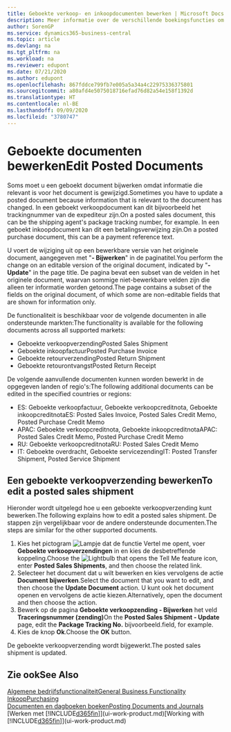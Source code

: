 ```yaml
---
title: Geboekte verkoop- en inkoopdocumenten bewerken | Microsoft Docs
description: Meer informatie over de verschillende boekingsfuncties om inkoopdocumenten te boeken en hoe u geboekte documenten kunt bijwerken.
author: SorenGP
ms.service: dynamics365-business-central
ms.topic: article
ms.devlang: na
ms.tgt_pltfrm: na
ms.workload: na
ms.reviewer: edupont
ms.date: 07/21/2020
ms.author: edupont
ms.openlocfilehash: 867fddce799fb7e005a5a34a4c22975336375801
ms.sourcegitcommit: a80afd4e5075018716efad76d82a54e158f1392d
ms.translationtype: HT
ms.contentlocale: nl-BE
ms.lasthandoff: 09/09/2020
ms.locfileid: "3780747"
---
```

# <a name="edit-posted-documents"></a><span data-ttu-id="fdc9b-103">Geboekte documenten bewerken</span><span class="sxs-lookup"><span data-stu-id="fdc9b-103">Edit Posted Documents</span></span>

<span data-ttu-id="fdc9b-104">Soms moet u een geboekt document bijwerken omdat informatie die relevant is voor het document is gewijzigd.</span><span class="sxs-lookup"><span data-stu-id="fdc9b-104">Sometimes you have to update a posted document because information that is relevant to the document has changed.</span></span> <span data-ttu-id="fdc9b-105">In een geboekt verkoopdocument kan dit bijvoorbeeld het trackingnummer van de expediteur zijn.</span><span class="sxs-lookup"><span data-stu-id="fdc9b-105">On a posted sales document, this can be the shipping agent's package tracking number, for example.</span></span> <span data-ttu-id="fdc9b-106">In een geboekt inkoopdocument kan dit een betalingsverwijzing zijn.</span><span class="sxs-lookup"><span data-stu-id="fdc9b-106">On a posted purchase document, this can be a payment reference text.</span></span>

<span data-ttu-id="fdc9b-107">U voert de wijziging uit op een bewerkbare versie van het originele document, aangegeven met "**- Bijwerken**" in de paginatitel.</span><span class="sxs-lookup"><span data-stu-id="fdc9b-107">You perform the change on an editable version of the original document, indicated by "**- Update**" in the page title.</span></span> <span data-ttu-id="fdc9b-108">De pagina bevat een subset van de velden in het originele document, waarvan sommige niet-bewerkbare velden zijn die alleen ter informatie worden getoond.</span><span class="sxs-lookup"><span data-stu-id="fdc9b-108">The page contains a subset of the fields on the original document, of which some are non-editable fields that are shown for information only.</span></span>

<span data-ttu-id="fdc9b-109">De functionaliteit is beschikbaar voor de volgende documenten in alle ondersteunde markten:</span><span class="sxs-lookup"><span data-stu-id="fdc9b-109">The functionality is available for the following documents across all supported markets:</span></span>

- <span data-ttu-id="fdc9b-110">Geboekte verkoopverzending</span><span class="sxs-lookup"><span data-stu-id="fdc9b-110">Posted Sales Shipment</span></span>
- <span data-ttu-id="fdc9b-111">Geboekte inkoopfactuur</span><span class="sxs-lookup"><span data-stu-id="fdc9b-111">Posted Purchase Invoice</span></span>
- <span data-ttu-id="fdc9b-112">Geboekte retourverzending</span><span class="sxs-lookup"><span data-stu-id="fdc9b-112">Posted Return Shipment</span></span>
- <span data-ttu-id="fdc9b-113">Geboekte retourontvangst</span><span class="sxs-lookup"><span data-stu-id="fdc9b-113">Posted Return Receipt</span></span>

<span data-ttu-id="fdc9b-114">De volgende aanvullende documenten kunnen worden bewerkt in de opgegeven landen of regio's:</span><span class="sxs-lookup"><span data-stu-id="fdc9b-114">The following additional documents can be edited in the specified countries or regions:</span></span>

- <span data-ttu-id="fdc9b-115">ES: Geboekte verkoopfactuur, Geboekte verkoopcreditnota, Geboekte inkoopcreditnota</span><span class="sxs-lookup"><span data-stu-id="fdc9b-115">ES: Posted Sales Invoice, Posted Sales Credit Memo, Posted Purchase Credit Memo</span></span>
- <span data-ttu-id="fdc9b-116">APAC: Geboekte verkoopcreditnota, Geboekte inkoopcreditnota</span><span class="sxs-lookup"><span data-stu-id="fdc9b-116">APAC: Posted Sales Credit Memo, Posted Purchase Credit Memo</span></span>
- <span data-ttu-id="fdc9b-117">RU: Geboekte verkoopcreditnota</span><span class="sxs-lookup"><span data-stu-id="fdc9b-117">RU: Posted Sales Credit Memo</span></span>
- <span data-ttu-id="fdc9b-118">IT: Geboekte overdracht, Geboekte servicezending</span><span class="sxs-lookup"><span data-stu-id="fdc9b-118">IT: Posted Transfer Shipment, Posted Service Shipment</span></span>

## <a name="to-edit-a-posted-sales-shipment"></a><span data-ttu-id="fdc9b-119">Een geboekte verkoopverzending bewerken</span><span class="sxs-lookup"><span data-stu-id="fdc9b-119">To edit a posted sales shipment</span></span>

<span data-ttu-id="fdc9b-120">Hieronder wordt uitgelegd hoe u een geboekte verkoopverzending kunt bewerken.</span><span class="sxs-lookup"><span data-stu-id="fdc9b-120">The following explains how to edit a posted sales shipment.</span></span> <span data-ttu-id="fdc9b-121">De stappen zijn vergelijkbaar voor de andere ondersteunde documenten.</span><span class="sxs-lookup"><span data-stu-id="fdc9b-121">The steps are similar for the other supported documents.</span></span>

1. <span data-ttu-id="fdc9b-122">Kies het pictogram ![Lampje dat de functie Vertel me opent](media/ui-search/search_small.png "Vertel me wat u wilt doen"), voer **Geboekte verkoopverzendingen** in en kies de desbetreffende koppeling.</span><span class="sxs-lookup"><span data-stu-id="fdc9b-122">Choose the ![Lightbulb that opens the Tell Me feature](media/ui-search/search_small.png "Tell me what you want to do") icon, enter **Posted Sales Shipments**, and then choose the related link.</span></span>
2. <span data-ttu-id="fdc9b-123">Selecteer het document dat u wilt bewerken en kies vervolgens de actie **Document bijwerken**.</span><span class="sxs-lookup"><span data-stu-id="fdc9b-123">Select the document that you want to edit, and then choose the **Update Document** action.</span></span> <span data-ttu-id="fdc9b-124">U kunt ook het document openen en vervolgens de actie kiezen.</span><span class="sxs-lookup"><span data-stu-id="fdc9b-124">Alternatively, open the document and then choose the action.</span></span>
3. <span data-ttu-id="fdc9b-125">Bewerk op de pagina **Geboekte verkoopzending - Bijwerken** het veld **Traceringsnummer (zending)**</span><span class="sxs-lookup"><span data-stu-id="fdc9b-125">On the **Posted Sales Shipment - Update** page, edit the **Package Tracking No.**</span></span> <span data-ttu-id="fdc9b-126">bijvoorbeeld.</span><span class="sxs-lookup"><span data-stu-id="fdc9b-126">field, for example.</span></span>
4. <span data-ttu-id="fdc9b-127">Kies de knop **Ok**.</span><span class="sxs-lookup"><span data-stu-id="fdc9b-127">Choose the **OK** button.</span></span>

<span data-ttu-id="fdc9b-128">De geboekte verkoopverzending wordt bijgewerkt.</span><span class="sxs-lookup"><span data-stu-id="fdc9b-128">The posted sales shipment is updated.</span></span>

## <a name="see-also"></a><span data-ttu-id="fdc9b-129">Zie ook</span><span class="sxs-lookup"><span data-stu-id="fdc9b-129">See Also</span></span>

[<span data-ttu-id="fdc9b-130">Algemene bedrijfsfunctionaliteit</span><span class="sxs-lookup"><span data-stu-id="fdc9b-130">General Business Functionality</span></span>](ui-across-business-areas.md)  
[<span data-ttu-id="fdc9b-131">Inkoop</span><span class="sxs-lookup"><span data-stu-id="fdc9b-131">Purchasing</span></span>](purchasing-manage-purchasing.md)  
[<span data-ttu-id="fdc9b-132">Documenten en dagboeken boeken</span><span class="sxs-lookup"><span data-stu-id="fdc9b-132">Posting Documents and Journals</span></span>](ui-post-documents-journals.md)  
<span data-ttu-id="fdc9b-133">[Werken met [!INCLUDE[d365fin](includes/d365fin_md.md)]](ui-work-product.md)</span><span class="sxs-lookup"><span data-stu-id="fdc9b-133">[Working with [!INCLUDE[d365fin](includes/d365fin_md.md)]](ui-work-product.md)</span></span>  
